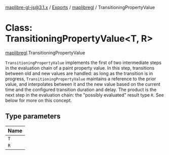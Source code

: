 [maplibre-gl-js@3.1.x](../README.md) / [Exports](../modules.md) / [maplibregl](../modules/maplibregl.md) / TransitioningPropertyValue

# Class: TransitioningPropertyValue<T, R\>

[maplibregl](../modules/maplibregl.md).TransitioningPropertyValue

`TransitioningPropertyValue` implements the first of two intermediate steps in the evaluation chain of a paint
property value. In this step, transitions between old and new values are handled: as long as the transition is in
progress, `TransitioningPropertyValue` maintains a reference to the prior value, and interpolates between it and
the new value based on the current time and the configured transition duration and delay. The product is the next
step in the evaluation chain: the "possibly evaluated" result type `R`. See below for more on this concept.

## Type parameters

| Name |
| :------ |
| `T` |
| `R` |
